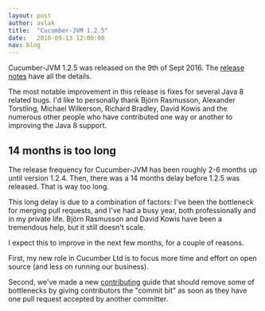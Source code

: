 ```yaml
---
layout: post
author: aslak
title:  "Cucumber-JVM 1.2.5"
date:   2016-09-13 12:00:00
nav: blog
---
```


Cucumber-JVM 1.2.5 was released on the 9th of Sept 2016. The
[release notes](https://github.com/cucumber/cucumber-jvm/blob/main/History.md#125-2016-09-12)
have all the details.

The most notable improvement in this release is fixes for several Java 8 related bugs.
I'd like to personally thank Björn Rasmusson, Alexander Torstling, Michael Wilkerson,
Richard Bradley, David Kowis and the numerous other people who have contributed
one way or another to improving the Java 8 support.

## 14 months is too long

The release frequency for Cucumber-JVM has been roughly 2-6 months up until version 1.2.4.
Then, there was a 14 months delay before 1.2.5 was released. That is way too long.

This long delay is due to a combination of factors: I've been the bottleneck for
merging pull requests, and I've had a busy year, both professionally and in my private life. Björn Rasmusson and David Kowis have been a tremendous help, but it still doesn't scale.

I expect this to improve in the next few months, for a couple of reasons.

First, my new role in Cucumber Ltd is to focus more time and effort on open source
(and less on running our business).

Second, we've made a new
[contributing](https://docs.cucumber.io/CONTRIBUTING.html) guide that should
remove some of bottlenecks by giving contributors the "commit bit" as soon as they
have one pull request accepted by another committer.
